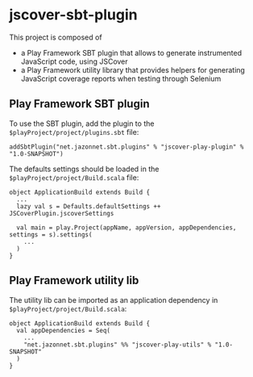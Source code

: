 jscover-sbt-plugin
==================

This project is composed of
* a Play Framework SBT plugin that allows to generate instrumented JavaScript code, using JSCover
* a Play Framework utility library that provides helpers for generating JavaScript coverage reports when testing through Selenium

Play Framework SBT plugin
-------------------------

To use the SBT plugin, add the plugin to the `$playProject/project/plugins.sbt` file:

    addSbtPlugin("net.jazonnet.sbt.plugins" % "jscover-play-plugin" % "1.0-SNAPSHOT")

The defaults settings should be loaded in the `$playProject/project/Build.scala` file:

    object ApplicationBuild extends Build {
      ...
      lazy val s = Defaults.defaultSettings ++ JSCoverPlugin.jscoverSettings

      val main = play.Project(appName, appVersion, appDependencies, settings = s).settings(
        ...
      )
    }

Play Framework utility lib
--------------------------

The utility lib can be imported as an application dependency in `$playProject/project/Build.scala`:

    object ApplicationBuild extends Build {
      val appDependencies = Seq(
        ...
        "net.jazonnet.sbt.plugins" %% "jscover-play-utils" % "1.0-SNAPSHOT"
      )
    }